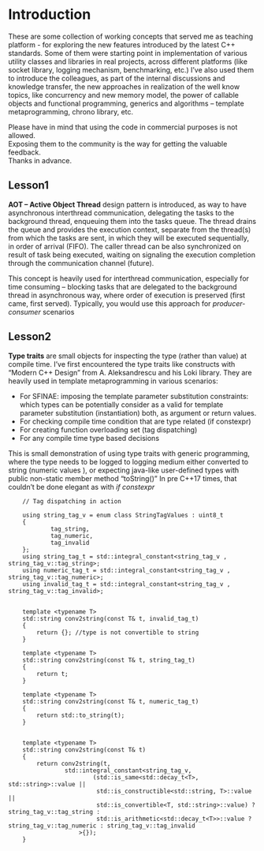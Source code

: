 # Introduction

These are some collection of working concepts that served me as 
teaching platform - for exploring the new features introduced by the latest C++ standards.
Some of them were starting point in implementation of various utility 
classes and libraries in real projects, across different platforms (like socket library, logging mechanism, benchmarking, etc.)
I’ve also used them to introduce the colleagues, as part of the internal discussions and knowledge transfer, the new approaches 
in realization of the well know topics, like concurrency and new memory model, the power of callable objects and 
functional programming, generics and algorithms – template metaprogramming, chrono library, etc.

Please have in mind that using the code in commercial purposes is not allowed.  
Exposing them to the community is the way for getting the valuable feedback.  
Thanks in advance.  


## Lesson1

<b>AOT – Active Object Thread</b> design pattern is introduced, as way to have asynchronous interthread communication, 
delegating the tasks to the background thread, enqueuing them into the tasks queue.
The thread drains the queue and provides the execution context, separate from the thread(s) from which 
the tasks are sent, in which they will be executed sequentially, in order of arrival (FIFO).
The caller thread can be also synchronized on result of task being executed, waiting on signaling the execution completion 
through the communication channel (future).

This concept is heavily used for interthread communication, especially for time consuming – blocking tasks that 
are delegated to the background thread in asynchronous way, where order of execution is preserved (first came, first served).
Typically, you would use this approach for <i>producer-consumer</i> scenarios


## Lesson2
<b>Type traits</b> are small objects for inspecting the type (rather than value) at compile time.
I’ve first encountered the type traits like constructs with “Modern C++ Design” from A. Aleksandrescu and his Loki library.
They are heavily used in template metaprogramming in various scenarios:
-	For SFINAE: imposing the template parameter substitution constraints: which types can be potentially consider as a valid for template parameter substitution (instantiation) both, as argument or return values.
-	For checking compile time condition that are type related (if constexpr)
-	For creating function overloading set (tag dispatching)
-	For any compile time type based decisions

This is small demonstration of using type traits with generic programming, where the type needs to be logged to logging medium
either converted to string (numeric values ), or expecting java-like user-defined types with public non-static member method “toString()”
In pre C++17 times, that couldn’t be done elegant as with <i>if constexpr</i>

<div>
       
        // Tag dispatching in action 
        
        using string_tag_v = enum class StringTagValues : uint8_t
        {
                tag_string,
                tag_numeric,
                tag_invalid
        };
        using string_tag_t = std::integral_constant<string_tag_v , string_tag_v::tag_string>;
        using numeric_tag_t = std::integral_constant<string_tag_v , string_tag_v::tag_numeric>;
        using invalid_tag_t = std::integral_constant<string_tag_v , string_tag_v::tag_invalid>;


        template <typename T>
        std::string conv2string(const T& t, invalid_tag_t)
        {
            return {}; //type is not convertible to string
        }

        template <typename T>
        std::string conv2string(const T& t, string_tag_t)
        {
            return t;
        }

        template <typename T>
        std::string conv2string(const T& t, numeric_tag_t)
        {
            return std::to_string(t);
        }


        template <typename T>
        std::string conv2string(const T& t)
        {
            return conv2string(t,
                    std::integral_constant<string_tag_v,
                            (std::is_same<std::decay_t<T>, std::string>::value ||
                             std::is_constructible<std::string, T>::value ||
                             std::is_convertible<T, std::string>::value) ? string_tag_v::tag_string :
                             std::is_arithmetic<std::decay_t<T>>::value ? string_tag_v::tag_numeric : string_tag_v::tag_invalid
                        >{});
        }
</div>
   

